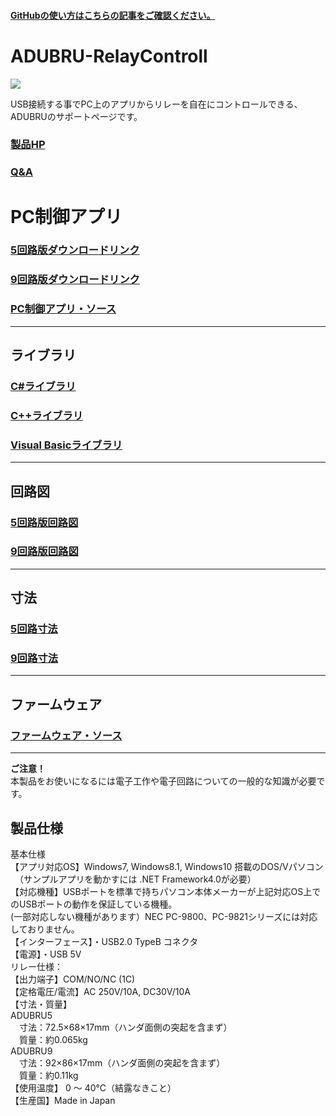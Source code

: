 #### [GitHubの使い方はこちらの記事をご確認ください。](https://bit-trade-one.co.jp/h2gh/)
# ADUBRU-RelayControll

![](https://bit-trade-one.co.jp/wp/wp-content/uploads/2019/08/3b41b291e659768dc80db779f12b911e.jpg)  

USB接続する事でPC上のアプリからリレーを自在にコントロールできる、ADUBRUのサポートページです。  

### [製品HP](https://bit-trade-one.co.jp/adubru/) 

### [Q&A](FAQ.md) 

# PC制御アプリ

### [5回路版ダウンロードリンク](https://github.com/bit-trade-one/ADUBRU-RelayControll/raw/master/PC-Tool/USB_Relay_Controll_CT_5Relay.exe)  

### [9回路版ダウンロードリンク](https://github.com/bit-trade-one/ADUBRU-RelayControll/raw/master/PC-Tool/USB_Relay_Controll_CT_9Relay.exe)  

### [PC制御アプリ・ソース](https://github.com/bit-trade-one/ADUBRU-RelayControll/tree/master/PC-Tool)  

---

## ライブラリ

### [C#ライブラリ](https://github.com/bit-trade-one/ADUBRU-RelayControll/tree/master/Library-Cs)

### [C++ライブラリ](https://github.com/bit-trade-one/ADUBRU-RelayControll/tree/master/Library-Cpp)

### [Visual Basicライブラリ](https://github.com/bit-trade-one/ADUBRU-RelayControll/tree/master/Library-VB)

---

## 回路図

### [5回路版回路図](https://github.com/bit-trade-one/ADUBRU-RelayControll/blob/master/Schematics/usbrelay_5_v11_20190711_sch.pdf)

### [9回路版回路図](https://github.com/bit-trade-one/ADUBRU-RelayControll/blob/master/Schematics/usbrelay_9_v12_20190819_sch.pdf)

---

## 寸法

### [5回路寸法](https://github.com/bit-trade-one/ADUBRU-RelayControll/blob/master/Documents/usbrelay_5_v11.1_20190711_brd.pdf)
### [9回路寸法](https://github.com/bit-trade-one/ADUBRU-RelayControll/blob/master/Documents/usbrelay_9_v11.1_20190711_brd.pdf)
---


## ファームウェア
### [ファームウェア・ソース](https://github.com/bit-trade-one/ADUBRU-RelayControll/tree/master/Firmware)

---
 
**ご注意！**  
本製品をお使いになるには電子工作や電子回路についての一般的な知識が必要です。  

## 製品仕様

基本仕様  
【アプリ対応OS】Windows7, Windows8.1, Windows10 搭載のDOS/Vパソコン  
　（サンプルアプリを動かすには .NET Framework4.0が必要）  
【対応機種】USBポートを標準で持ちパソコン本体メーカーが上記対応OS上でのUSBポートの動作を保証している機種。  
(一部対応しない機種があります）NEC PC-9800、PC-9821シリーズには対応しておりません。  
【インターフェース】・USB2.0 TypeB コネクタ  
【電源】・USB 5V  
リレー仕様：  
【出力端子】COM/NO/NC (1C)  
【定格電圧/電流】AC 250V/10A, DC30V/10A  
【寸法・質量】  
ADUBRU5  
　寸法：72.5×68×17mm（ハンダ面側の突起を含まず）  
　質量：約0.065kg  
ADUBRU9  
　寸法：92×86×17mm（ハンダ面側の突起を含まず）  
　質量：約0.11kg  
【使用温度】 0 ～ 40℃（結露なきこと）  
【生産国】Made in Japan  
